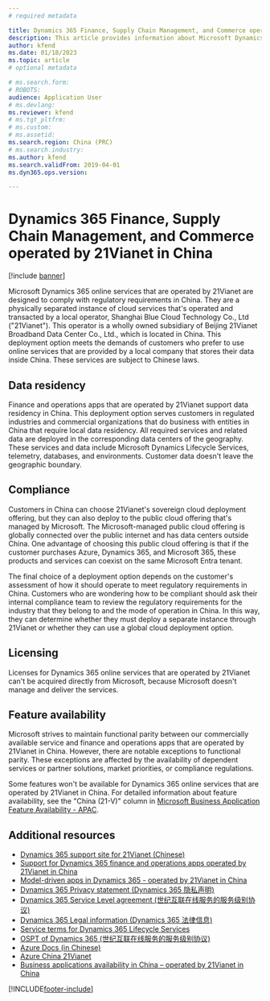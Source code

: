 ```yaml
---
# required metadata

title: Dynamics 365 Finance, Supply Chain Management, and Commerce operated by 21Vianet in China 
description: This article provides information about Microsoft Dynamics 365 Finance, Supply Chain Management, and Commerce that are operated by 21Vianet in China.
author: kfend
ms.date: 01/18/2023
ms.topic: article
# optional metadata

# ms.search.form: 
# ROBOTS: 
audience: Application User
# ms.devlang: 
ms.reviewer: kfend
# ms.tgt_pltfrm: 
# ms.custom: 
# ms.assetid: 
ms.search.region: China (PRC)
# ms.search.industry: 
ms.author: kfend
ms.search.validFrom: 2019-04-01
ms.dyn365.ops.version:  

---
```


# Dynamics 365 Finance, Supply Chain Management, and Commerce operated by 21Vianet in China

[!include [banner](../../../finance/includes/banner.md)]

Microsoft Dynamics 365 online services that are operated by 21Vianet are designed to comply with regulatory requirements in China. They are a physically separated instance of cloud services that's operated and transacted by a local operator, Shanghai Blue Cloud Technology Co., Ltd ("21Vianet"). This operator is a wholly owned subsidiary of Beijing 21Vianet Broadband Data Center Co., Ltd., which is located in China. This deployment option meets the demands of customers who prefer to use online services that are provided by a local company that stores their data inside China. These services are subject to Chinese laws.

## Data residency

Finance and operations apps that are operated by 21Vianet support data residency in China. This deployment option serves customers in regulated industries and commercial organizations that do business with entities in China that require local data residency. All required services and related data are deployed in the corresponding data centers of the geography. These services and data include Microsoft Dynamics Lifecycle Services, telemetry, databases, and environments. Customer data doesn't leave the geographic boundary.

## Compliance

Customers in China can choose 21Vianet's sovereign cloud deployment offering, but they can also deploy to the public cloud offering that's managed by Microsoft. The Microsoft-managed public cloud offering is globally connected over the public internet and has data centers outside China. One advantage of choosing this public cloud offering is that if the customer purchases Azure, Dynamics 365, and Microsoft 365, these products and services can coexist on the same Microsoft Entra tenant.

The final choice of a deployment option depends on the customer's assessment of how it should operate to meet regulatory requirements in China. Customers who are wondering how to be compliant should ask their internal compliance team to review the regulatory requirements for the industry that they belong to and the mode of operation in China. In this way, they can determine whether they must deploy a separate instance through 21Vianet or whether they can use a global cloud deployment option.

## Licensing

Licenses for Dynamics 365 online services that are operated by 21Vianet can't be acquired directly from Microsoft, because Microsoft doesn't manage and deliver the services.

## Feature availability

Microsoft strives to maintain functional parity between our commercially available service and finance and operations apps that are operated by 21Vianet in China. However, there are notable exceptions to functional parity. These exceptions are affected by the availability of dependent services or partner solutions, market priorities, or compliance regulations.

Some features won't be available for Dynamics 365 online services that are operated by 21Vianet in China. For detailed information about feature availability, see the "China (21-V)" column in [Microsoft Business Application Feature Availability - APAC](https://aka.ms/bapfunctionalparityapac).

## Additional resources

- [Dynamics 365 support site for 21Vianet (Chinese)](https://www.21vbluecloud.com/Dynamics365/)
- [Support for Dynamics 365 finance and operations apps operated by 21Vianet in China](../lcs/21vianet-support.md)
- [Model-driven apps in Dynamics 365 - operated by 21Vianet in China](/dynamics365/customer-engagement/admin/datacenter/about-microsoft-cloud-china)
- [Dynamics 365 Privacy statement (Dynamics 365 隐私声明)](https://www.21vbluecloud.com/Dynamics365/d365-privacy/)
- [Dynamics 365 Service Level agreement (世纪互联在线服务的服务级别协议)](https://www.21vbluecloud.com/Dynamics365/d365-sla/)
- [Dynamics 365 Legal information (Dynamics 365 法律信息)](https://www.21vbluecloud.com/Dynamics365/dynamics365-legal/)
- [Service terms for Dynamics 365 Lifecycle Services](https://www.21vbluecloud.com/dynamics365/d365-lcs/)
- [OSPT of Dynamics 365 (世纪互联在线服务的服务级别协议)](https://www.21vbluecloud.com/ostpt/)
- [Azure Docs (in Chinese)](https://docs.azure.cn/zh-cn/)
- [Azure China 21Vianet](/azure/china/china-welcome)
- [Business applications availability in China – operated by 21Vianet in China](/power-platform/admin/business-applications-availability-china)

[!INCLUDE[footer-include](../../../includes/footer-banner.md)]